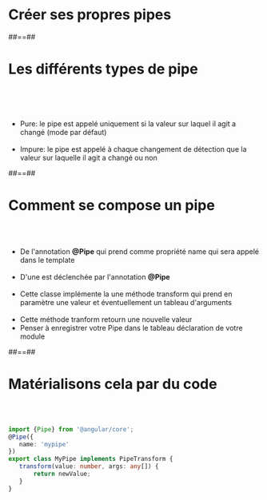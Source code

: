 <!-- .slide: class=" transition-white sfeir-bg-pink" -->
# Créer ses propres pipes

##==##

<!-- .slide: class="sfeir-basic-slide" -->
# Les différents types de pipe
<br><br><br>
- Pure: le pipe est appelé uniquement si la valeur sur laquel il agit a changé (mode par défaut)
<br><br>
- Impure: le pipe est appelé à chaque changement de détection que la valeur sur laquelle il agit a changé ou non

##==##

<!-- .slide: class="sfeir-basic-slide" -->
# Comment se compose un pipe
<br><br>
- De l'annotation <strong>@Pipe</strong> qui prend comme propriété name qui sera appelé dans le template  <br><br>
- D'une est déclenchée par l'annotation <strong>@Pipe</strong> <br><br>
- Cette classe implémente la une méthode transform qui prend en paramètre une valeur et éventuellement un tableau d'arguments <br><br>
- Cette méthode tranform retourn une nouvelle valeur
- Penser à enregistrer votre Pipe dans le tableau déclaration de votre module

##==##

<!-- .slide: class="sfeir-basic-slide with-code" -->
# Matérialisons cela par du code
<br><br>
```typescript
import {Pipe} from '@angular/core';
@Pipe({
   name: 'mypipe'
})
export class MyPipe implements PipeTransform {
   transform(value: number, args: any[]) {
       return newValue;
   }
}
```
<!-- .element: class="big-code" -->
<br><br>

